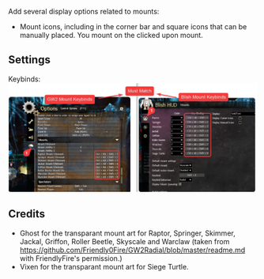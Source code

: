Add several display options related to mounts:
- Mount icons, including in the corner bar and square icons that can be manually placed. You mount on the clicked upon mount.

## Settings

Keybinds:
![](settings_keybinds.png)

## Credits
- Ghost for the transparant mount art for Raptor, Springer, Skimmer, Jackal, Griffon, Roller Beetle, Skyscale and Warclaw (taken from https://github.com/Friendly0Fire/GW2Radial/blob/master/readme.md with FriendlyFire's permission.)
- Vixen for the transparant mount art for Siege Turtle.